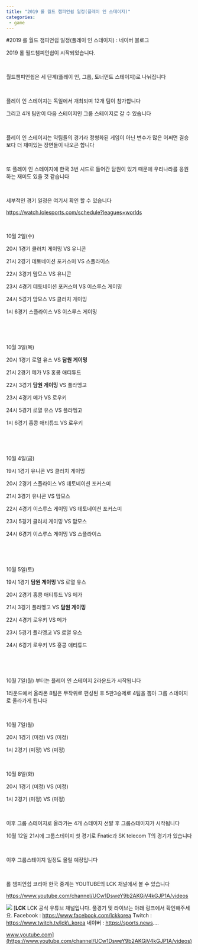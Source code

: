 ```yaml
---
title: "2019 롤 월드 챔피언쉽 일정(플레이 인 스테이지)"
categories:
 - game
---
```

#2019 롤 월드 챔피언쉽 일정(플레이 인 스테이지) : 네이버 블로그







2019 롤 월드챔피언쉽이 시작되었습니다.

​

월드챔피언쉽은 세 단계(플레이 인, 그룹, 토너먼트 스테이지)로 나눠집니다

​

플레이 인 스테이지는 독일에서 개최되며 12개 팀이 참가합니다

그리고 4개 팀만이 다음 스테이지인 그룹 스테이지로 갈 수 있습니다

​

플레이 인 스테이지는 약팀들의 경기라 정형화된 게임이 아닌 변수가 많은 어쩌면 결승보다 더 재미있는 장면들이 나오곤 합니다

​

또 플레이 인 스테이지에 한국 3번 시드로 들어간 담원이 있기 때문에 우리나라를 응원하는 재미도 있을 것 같습니다

​

세부적인 경기 일정은 여기서 확인 할 수 있습니다

<https://watch.lolesports.com/schedule?leagues=worlds>

​

10월 2일(수)

20시 1경기 클러치 게이밍 VS 유니콘

21시 2경기 데토네이션 포커스미 VS 스플라이스

22시 3경기 맘모스 VS 유니콘

23시 4경기 데토네이션 포커스미 VS 이스루스 게이밍

24시 5경기 맘모스 VS 클러치 게이밍

 1시 6경기 스플라이스 VS 이스루스 게이밍

​

​

10월 3일(목)

20시 1경기 로열 유스 VS **담원 게이밍**

21시 2경기 메가 VS 홍콩 애티튜드

22시 3경기 **담원 게이밍** VS 플라멩고 

23시 4경기 메가 VS 로우키

24시 5경기 로열 유스 VS 플라멩고 

1시 6경기 홍콩 애티튜드 VS 로우키 

​

​

10월 4일(금)

19시 1경기 유니콘 VS 클러치 게이밍

20시 2경기 스플라이스 VS 데토네이션 포커스미

21시 3경기 유니콘 VS 맘모스

22시 4경기 이스루스 게이밍 VS 데토네이션 포커스미

23시 5경기 클러치 게이밍 VS 맘모스

24시 6경기 이스루스 게이밍 VS 스플라이스

​

​

10월 5일(토)

19시 1경기 **담원 게이밍** VS 로열 유스

20시 2경기 홍콩 애티튜드 VS 메가

21시 3경기 플라멩고 VS **담원 게이밍**

22시 4경기 로우키 VS 메가

23시 5경기 플라멩고 VS 로열 유스

24시 6경기 로우키 VS 홍콩 애티튜드

​

​

10월 7일(월) 부터는 플레이 인 스테이지 2라운드가 시작됩니다

1라운드에서 올라온 8팀은 무작위로 편성된 후 5판3승제로 4팀을 뽑아 그룹 스테이지로 올라가게 됩니다

​

10월 7일(월)

20시 1경기 (미정) VS (미정)

 1시 2경기 (미정) VS (미정)

​

10월 8일(화)

20시 1경기 (미정) VS (미정)

 1시 2경기 (미정) VS (미정)

​

이후 그룹 스테이지로 올라가는 4개 스테이지 선발 후 그룹스테이지가 시작됩니다

10월 12일 21시에 그룹스테이지 첫 경기로 Fnatic과 SK telecom T의 경기가 있습니다

​

이후 그룹스테이지 일정도 올릴 예정입니다

​

롤 챔피언쉽 코리아 한국 중계는 YOUTUBE의 LCK 채널에서 볼 수 있습니다

<https://www.youtube.com/channel/UCw1DsweY9b2AKGjV4kGJP1A/videos>




 



[![](https://dthumb-phinf.pstatic.net/?src=%22https%3A%2F%2Fyt3.ggpht.com%2Fa%2FAGF-l78EII1LWxSsXoNqKb0z7c0GCfLS3EjFkoCXCQ%3Ds900-c-k-c0xffffffff-no-rj-mo%22&type=ff500_300)](https://www.youtube.com/channel/UCw1DsweY9b2AKGjV4kGJP1A/videos)
[**LCK**
LCK 공식 유튜브 채널입니다. 풀경기 및 라이브는 아래 링크에서 확인해주세요. Facebook : https://www.facebook.com/lckkorea Twitch : https://www.twitch.tv/lck\_korea 네이버 : https://sports.news....


www.youtube.com](https://www.youtube.com/channel/UCw1DsweY9b2AKGjV4kGJP1A/videos)




 


​

​

​




 

